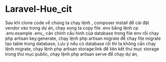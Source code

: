 # Laravel-Hue_cit

Sau khi clone code về chúng ta chạy lệnh ,
composer install để cài đặt vendor vào trong dự án,
chạy xong ta copy file .env bằng lệnh cp .env.example .env,,
căn chỉnh cấu hình của database trong file env rồi chạy php artisan key:generate,
chạy lệnh php artisan migrate để chạy file migrate tạo table trong database,
Lưu ý nếu có database rồi thì ta không cần chạy lệnh migrate,
chạy lệnh php artisan storage:link để liên kết thư mục storage trong thư mục public,
chạy lệnh php artisan serve để chạy dự án,
